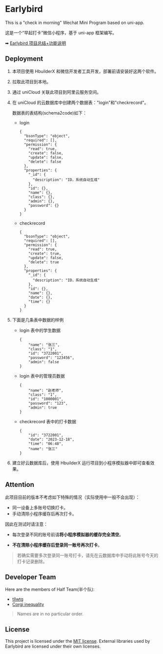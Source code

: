 # Earlybird

This is a "check in morning" Wechat Mini Program based on uni-app.

这是一个“早起打卡”微信小程序，基于 uni-app 框架编写。

➡ [Earlybird 项目总结+功能说明](https://github.com/tLLWtG/Earlybird/blob/main/doc/Earlybird项目总结.pdf)

## Deployment

1. 本项目使用 HbuilderX 和微信开发者工具开发，部署前请安装好这两个软件。

2. 拉取此项目到本地。

3. 通过 uniCloud 关联此项目到阿里云服务空间。

4. 在 uniCloud 的云数据库中创建两个数据表："login"和"checkrecord"。

   数据表的表结构(schema2code)如下：

   * login

     ```
     {
       "bsonType": "object",
       "required": [],
       "permission": {
         "read": true,
         "create": false,
         "update": false,
         "delete": false
       },
       "properties": {
         "_id": {
           "description": "ID，系统自动生成"
         },
         "id": {},
         "name": {},
         "class": {},
         "admin": {},
         "password": {}
       }
     }
     ```

   * checkrecord

     ```
     {
       "bsonType": "object",
       "required": [],
       "permission": {
         "read": true,
         "create": true,
         "update": false,
         "delete": true
       },
       "properties": {
         "_id": {
           "description": "ID，系统自动生成"
         },
         "id": {},
         "name": {},
         "date": {},
         "time": {}
       }
     }
     ```

5. 下面是几条表中数据的样例

   * login 表中的学生数据

     ```
     {
         "name": "张三",
         "class": "1",
         "id": "3722001",
         "password": "123456",
         "admin": false
     }
     ```

   * login 表中的管理员数据

     ```
     {
         "name": "赵老师",
         "class": "1",
         "id": "1000001",
         "password": "123",
         "admin": true
     }
     ```
     
   * checkrecord 表中的打卡数据

     ```
     {
         "id": "3722001",
         "date": "2023-12-18",
         "time": "06:48",
         "name": "张三"
     }
     ```

6. 建立好云数据库后，使用 HbuilderX 运行项目到小程序模拟器中即可查看效果。

## Attention

此项目目前的版本不考虑如下特殊的情况（实际使用中一般不会出现）：

* 同一设备上多账号切换打卡。
* 手动清除小程序缓存后再次打卡。

因此在测试时请注意：

* 每次登录不同的账号前请**将小程序模拟器的缓存完全清空**。

* **不在清除小程序缓存后登录同一账号再次打卡**。
> 若确实需要多次登录同一账号打卡，请先在云数据库中手动将此账号今天的打卡记录删除。

## Developer Team

Here are the members of Half Team(半个队):
* [tllwtg](https://github.com/tLLWtG)
* [Corgi inequality](https://github.com/xmu22)
> Names are in no particular order.

## License

This project is licensed under the [MIT license](https://github.com/tLLWtG/Earlybird/blob/main/LICENSE). External libraries used by Earlybird are licensed under their own licenses.
